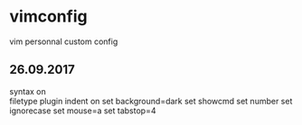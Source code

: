 # vimconfig
vim personnal custom config


## 26.09.2017

syntax on  
filetype plugin indent on
set background=dark
set showcmd 
set number 
set ignorecase
set mouse=a
set tabstop=4
